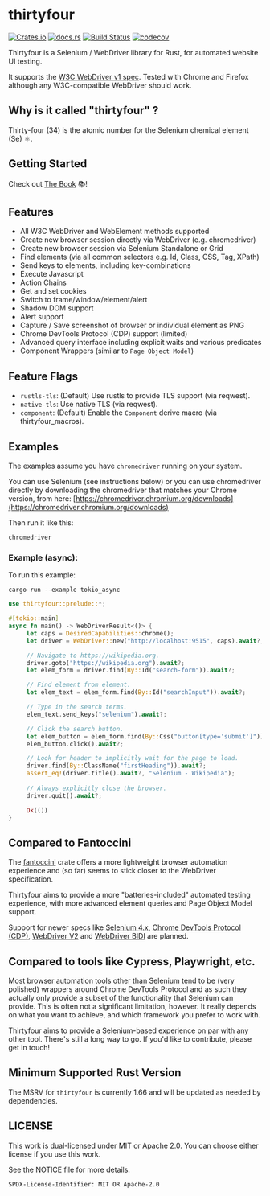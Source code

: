 # thirtyfour

[![Crates.io](https://img.shields.io/crates/v/thirtyfour.svg)](https://crates.io/crates/thirtyfour)
[![docs.rs](https://docs.rs/thirtyfour/badge.svg)](https://docs.rs/thirtyfour)
[![Build Status](https://img.shields.io/github/actions/workflow/status/stevepryde/thirtyfour/test.yml?branch=main)](https://github.com/stevepryde/thirtyfour/actions)
[![codecov](https://codecov.io/gh/stevepryde/thirtyfour/branch/main/graph/badge.svg?token=OVORQE9PZK)](https://codecov.io/gh/stevepryde/thirtyfour)

Thirtyfour is a Selenium / WebDriver library for Rust, for automated website UI testing.

It supports the [W3C WebDriver v1 spec](https://www.w3.org/TR/webdriver1/). Tested with Chrome and Firefox although any W3C-compatible WebDriver should work.

## Why is it called "thirtyfour" ?

Thirty-four (34) is the atomic number for the Selenium chemical element (Se) ⚛️.

## Getting Started

Check out [The Book](https://stevepryde.github.io/thirtyfour/) 📚!

## Features

- All W3C WebDriver and WebElement methods supported
- Create new browser session directly via WebDriver (e.g. chromedriver)
- Create new browser session via Selenium Standalone or Grid
- Find elements (via all common selectors e.g. Id, Class, CSS, Tag, XPath)
- Send keys to elements, including key-combinations
- Execute Javascript
- Action Chains
- Get and set cookies
- Switch to frame/window/element/alert
- Shadow DOM support
- Alert support
- Capture / Save screenshot of browser or individual element as PNG
- Chrome DevTools Protocol (CDP) support (limited)
- Advanced query interface including explicit waits and various predicates
- Component Wrappers (similar to `Page Object Model`)

## Feature Flags

- `rustls-tls`: (Default) Use rustls to provide TLS support (via reqwest).
- `native-tls`: Use native TLS (via reqwest).
- `component`: (Default) Enable the `Component` derive macro (via thirtyfour_macros).

## Examples

The examples assume you have `chromedriver` running on your system.

You can use Selenium (see instructions below) or you can use chromedriver 
directly by downloading the chromedriver that matches your Chrome version,
from here: [https://chromedriver.chromium.org/downloads](https://chromedriver.chromium.org/downloads)

Then run it like this:

    chromedriver

### Example (async):

To run this example:

    cargo run --example tokio_async

```rust
use thirtyfour::prelude::*;

#[tokio::main]
async fn main() -> WebDriverResult<()> {
     let caps = DesiredCapabilities::chrome();
     let driver = WebDriver::new("http://localhost:9515", caps).await?;

     // Navigate to https://wikipedia.org.
     driver.goto("https://wikipedia.org").await?;
     let elem_form = driver.find(By::Id("search-form")).await?;

     // Find element from element.
     let elem_text = elem_form.find(By::Id("searchInput")).await?;

     // Type in the search terms.
     elem_text.send_keys("selenium").await?;

     // Click the search button.
     let elem_button = elem_form.find(By::Css("button[type='submit']")).await?;
     elem_button.click().await?;

     // Look for header to implicitly wait for the page to load.
     driver.find(By::ClassName("firstHeading")).await?;
     assert_eq!(driver.title().await?, "Selenium - Wikipedia");
    
     // Always explicitly close the browser.
     driver.quit().await?;

     Ok(())
}
```

## Compared to Fantoccini

The [fantoccini](https://github.com/jonhoo/fantoccini) crate offers a more lightweight 
browser automation experience and (so far) seems to stick closer to the WebDriver specification.

Thirtyfour aims to provide a more "batteries-included" automated testing experience,
with more advanced element queries and Page Object Model support.

Support for newer specs like [Selenium 4.x](https://www.selenium.dev/), 
[Chrome DevTools Protocol (CDP)](https://chromedevtools.github.io/devtools-protocol/), 
[WebDriver V2](https://www.w3.org/TR/webdriver2/) and 
[WebDriver BIDI](https://w3c.github.io/webdriver-bidi/) are planned.

## Compared to tools like Cypress, Playwright, etc.

Most browser automation tools other than Selenium tend to be (very polished) wrappers around 
Chrome DevTools Protocol and as such they actually only provide a subset of the 
functionality that Selenium can provide. This is often not a significant limitation, however.
It really depends on what you want to achieve, and which framework you prefer to work with.

Thirtyfour aims to provide a Selenium-based experience on par with any other tool.
There's still a long way to go. If you'd like to contribute, please get in touch!

## Minimum Supported Rust Version

The MSRV for `thirtyfour` is currently 1.66 and will be updated as needed by dependencies.

## LICENSE

This work is dual-licensed under MIT or Apache 2.0.
You can choose either license if you use this work.

See the NOTICE file for more details.

`SPDX-License-Identifier: MIT OR Apache-2.0`
